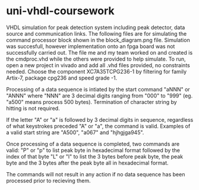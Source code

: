 # uni-vhdl-coursework
VHDL simulation for peak detection system including peak detector, data source and communication links.
The following files are for simulating the command processor block shown in the block_diagram.png file. Simulation was succesfull, however implementation onto an fpga board was not successfully carried out.
The file me and my team worked on and created is the cmdproc.vhd while the others were provided to help simulate.
To run, open a new project in vivado and add all .vhd files provided, no constraints needed. Choose the component XC7A35TCPG236-1 by filtering for family Artix-7, package cpg236 and speed grade -1.

Processing of a data sequence is intiated by the start command "aNNN" or "ANNN" where "NNN" are 3 decimal digits ranging from "000" to "999" (eg. "a500" means process 500 bytes). Termination of character string by hitting <ENTER> is not required. 

If the letter "A" or "a" is followed by 3 decimal digits in sequence, regardless of what keystrokes preceded "A" or "a", the command is valid. Examples of a valid start string are "A500", "a067" and "hjhgjga945".

Once processing of a data sequence is completed, two commands are valid:
"P" or "p" to list peak byte in hexadecimal format followed by the index of that byte
"L" or "l" to list the 3 bytes before peak byte, the peak byte and the 3 bytes after the peak byte all in hexadecimal format.

The commands will not result in any action if no data sequence has been processed prior to recieving them.
